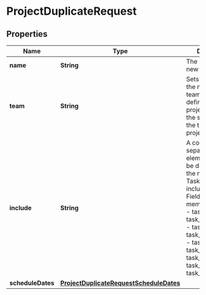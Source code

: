 

# ProjectDuplicateRequest


## Properties

| Name | Type | Description | Notes |
|------------ | ------------- | ------------- | -------------|
|**name** | **String** | The name of the new project. |  |
|**team** | **String** | Sets the team of the new project. If team is not defined, the new project will be in the same team as the the original project. |  [optional] |
|**include** | **String** | A comma-separated list of elements that will be duplicated to the new project. Tasks are always included. ##### Fields - forms - members - notes - task_assignee - task_attachments - task_dates - task_dependencies - task_followers - task_notes - task_projects - task_subtasks - task_tags |  [optional] |
|**scheduleDates** | [**ProjectDuplicateRequestScheduleDates**](ProjectDuplicateRequestScheduleDates.md) |  |  [optional] |



